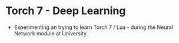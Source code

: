 # Torch 7 - Deep Learning

* Experimenting an trying to learn Torch 7 / Lua - during the Neural Network module at University.

